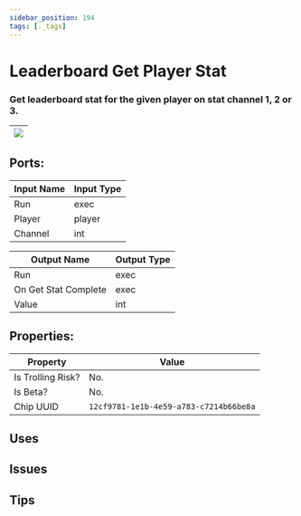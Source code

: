 ```yaml
---
sidebar_position: 194
tags: [._tags]
---
```


# Leaderboard Get Player Stat


### Get leaderboard stat for the given player on stat channel 1, 2 or 3.

| ![](https://images-ext-2.discordapp.net/external/MPmIaQzlEPmgGWlgi-WxBBXt0Bjv_zWPkg1y1f_sy3s/https/www.recroomcircuits.com/image/circuit/absolute-value?width=206&height=108) |
|-----|

## Ports:

| Input Name | Input Type |
|-----------|-----------|
| Run | exec |
| Player | player |
| Channel | int |

| Output Name | Output Type |
|-----------|-----------|
| Run | exec |
| On Get Stat Complete | exec |
| Value | int |

## Properties:

| Property  | Value |
|-------------------|-----------|
| Is Trolling Risk? | No. |
| Is Beta? | No. |
| Chip UUID | `12cf9781-1e1b-4e59-a783-c7214b66be8a` |

## Uses

## Issues

## Tips